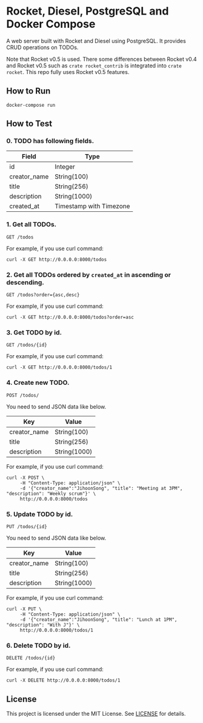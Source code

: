 # Rocket, Diesel, PostgreSQL and Docker Compose

A web server built with Rocket and Diesel using PostgreSQL. It provides CRUD operations on TODOs.

Note that Rocket v0.5 is used. There some differences between Rocket v0.4 and Rocket v0.5 such as `crate rocket_contrib` is integrated into `crate rocket`. This repo fully uses Rocket v0.5 features.

## How to Run

```shell
docker-compose run
```

## How to Test

### 0. TODO has following fields.

Field | Type
--- | ---
id | Integer
creator_name | String(100)
title | String(256)
description | String(1000)
created_at | Timestamp with Timezone

### 1. Get all TODOs.

```shell
GET /todos
```

For example, if you use curl command:

```shell
curl -X GET http://0.0.0.0:8000/todos
```

### 2. Get all TODOs ordered by `created_at` in ascending or descending.

```shell
GET /todos?order={asc,desc}
```

For example, if you use curl command:

```shell
curl -X GET http://0.0.0.0:8000/todos?order=asc
```

### 3. Get TODO by id.

```shell
GET /todos/{id}
```

For example, if you use curl command:

```shell
curl -X GET http://0.0.0.0:8000/todos/1
```

### 4. Create new TODO.

```shell
POST /todos/
```

You need to send JSON data like below.

Key | Value
--- | ---
creator_name | String(100)
title | String(256)
description | String(1000)

For example, if you use curl command:

```shell
curl -X POST \
     -H "Content-Type: application/json" \
     -d '{"creator_name":"JihoonSong", "title": "Meeting at 3PM", "description": "Weekly scrum"}' \
     http://0.0.0.0:8000/todos
```

### 5. Update TODO by id.

```shell
PUT /todos/{id}
```

You need to send JSON data like below.


Key | Value
--- | ---
creator_name | String(100)
title | String(256)
description | String(1000)

For example, if you use curl command:

```shell
curl -X PUT \
     -H "Content-Type: application/json" \
     -d '{"creator_name":"JihoonSong", "title": "Lunch at 1PM",  "description": "With J"}' \
     http://0.0.0.0:8000/todos/1
```

### 6. Delete TODO by id.

```shell
DELETE /todos/{id}
```

For example, if you use curl command:

```shell
curl -X DELETE http://0.0.0.0:8000/todos/1
```

## License

This project is licensed under the MIT License.
See [LICENSE](LICENSE) for details.

